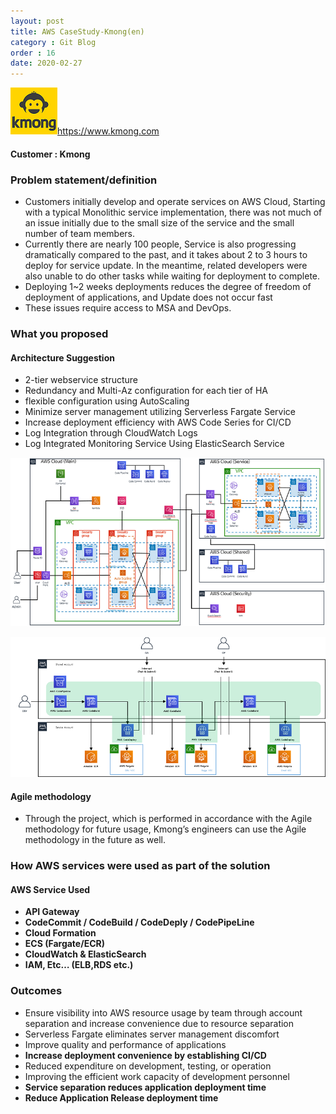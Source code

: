 ```yaml
---
layout: post
title: AWS CaseStudy-Kmong(en)
category : Git Blog
order : 16
date: 2020-02-27
---
```


![kmong](../이미지/gitBlog/2020-02-27-CaseStudy-Kmong-en/kmong_01.png)https://www.kmong.com


#### Customer : Kmong

### Problem statement/definition
- Customers initially develop and operate services on AWS Cloud, Starting with a typical Monolithic service implementation, there was not much of an issue initially due to the small size of the service and the small number of team members.
- Currently there are nearly 100 people, Service is also progressing dramatically compared to the past, and it takes about 2 to 3 hours to deploy for service update. In the meantime, related developers were also unable to do other tasks while waiting for deployment to complete.
- Deploying 1~2 weeks deployments reduces the degree of freedom of deployment of applications, and Update does not occur fast
- These issues require access to MSA and DevOps.




### What you proposed
#### Architecture Suggestion
 - 2-tier webservice structure
 - Redundancy and Multi-Az configuration for each tier of HA
 - flexible configuration using AutoScaling
 - Minimize server management utilizing Serverless Fargate Service
 - Increase deployment efficiency with AWS Code Series for CI/CD
 - Log Integration through CloudWatch Logs
 - Log Integrated Monitoring Service Using ElasticSearch Service


 ![kmong_architecture-1](../이미지/gitBlog/2020-02-27-CaseStudy-Kmong-en/kmong_02.png)

 ![kmong_architecture-2](../이미지/gitBlog/2020-02-27-CaseStudy-Kmong-en/kmong_03.png)


#### Agile methodology
 - Through the project, which is performed in accordance with the Agile methodology for future usage, Kmong’s engineers can use the Agile methodology in the future as well.


### How AWS services were used as part of the solution
#### AWS Service Used
+ **API Gateway**
+ **CodeCommit / CodeBuild / CodeDeply / CodePipeLine**
+ **Cloud Formation**
+ **ECS (Fargate/ECR)**
+ **CloudWatch & ElasticSearch**
+ **IAM, Etc… (ELB,RDS etc.)**


### Outcomes
- Ensure visibility into AWS resource usage by team through account separation and increase convenience due to resource separation
- Serverless Fargate eliminates server management discomfort
- Improve quality and performance of applications
- **Increase deployment convenience by establishing CI/CD**
- Reduced expenditure on development, testing, or operation
- Improving the efficient work capacity of development personnel
- **Service separation reduces application deployment time**
- **Reduce Application Release deployment time**
